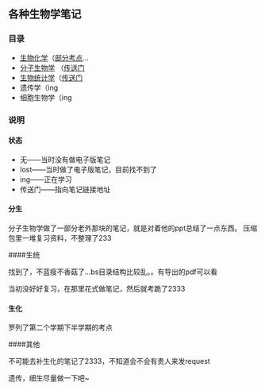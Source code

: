 ## 各种生物学笔记

### 目录
- [生物化学](#生化)（[部分考点](./bc.md)...
- [分子生物学](#分生) （[传送门](./mb)
- [生物统计学](#生统)（[传送门](./bs)
- 遗传学（ing
- 细胞生物学（ing

### 说明
#### 状态
- 无——当时没有做电子版笔记
- lost——当时做了电子版笔记，目前找不到了
- ing——正在学习
- 传送门——指向笔记链接地址

#### 分生
分子生物学做了一部分老外那块的笔记，就是对着他的ppt总结了一点东西。
压缩包里一堆复习资料，不整理了233

####生统

找到了，不蓝瘦不香菇了...bs目录结构比较乱。。有导出的pdf可以看

当初没好好复习，在那里花式做笔记，然后就考跪了2333

#### 生化

罗列了第二个学期下半学期的考点

####其他

不可能去补生化的笔记了2333，不知道会不会有贵人来发request

遗传，细生尽量做一下吧~